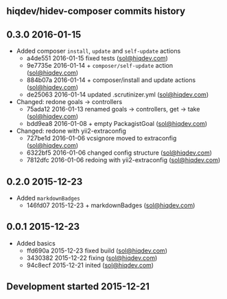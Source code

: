 hiqdev/hidev-composer commits history
-------------------------------------

## 0.3.0 2016-01-15

- Added composer `install`, `update` and `self-update` actions
    - a4de551 2016-01-15 fixed tests (sol@hiqdev.com)
    - 9e7735e 2016-01-14 + `composer/self-update` action (sol@hiqdev.com)
    - 884b07a 2016-01-14 + composer/install and update actions (sol@hiqdev.com)
    - de25063 2016-01-14 updated .scrutinizer.yml (sol@hiqdev.com)
- Changed: redone goals -> controllers
    - 75ada12 2016-01-13 renamed goals -> controllers, get -> take (sol@hiqdev.com)
    - bdd9ea8 2016-01-08 + empty PackagistGoal (sol@hiqdev.com)
- Changed: redone with yii2-extraconfig
    - 727be1d 2016-01-06 vcsignore moved to extraconfig (sol@hiqdev.com)
    - 6322bf5 2016-01-06 changed config structure (sol@hiqdev.com)
    - 7812dfc 2016-01-06 redoing with yii2-extraconfig (sol@hiqdev.com)

## 0.2.0 2015-12-23

- Added `markdownBadges`
    - 146fd07 2015-12-23 + markdownBadges (sol@hiqdev.com)

## 0.0.1 2015-12-23

- Added basics
    - ffd690a 2015-12-23 fixed build (sol@hiqdev.com)
    - 3430382 2015-12-22 fixing (sol@hiqdev.com)
    - 94c8ecf 2015-12-21 inited (sol@hiqdev.com)

## Development started 2015-12-21

